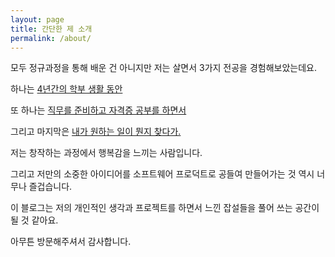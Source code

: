 ```yaml
---
layout: page
title: 간단한 제 소개
permalink: /about/
---
```


모두 정규과정을 통해 배운 건 아니지만 저는 살면서 3가지 전공을 경험해보았는데요.

하나는 <a href="https://namu.wiki/w/%EC%9E%AC%EB%A3%8C%EA%B3%B5%ED%95%99">4년간의 학부 생활 동안</a>

또 하나는 <a href="https://namu.wiki/w/%EA%B8%B0%EA%B3%84%EA%B3%B5%ED%95%99">직무를 준비하고 자격증 공부를 하면서</a>

그리고 마지막은 <a href="https://namu.wiki/w/%EC%BB%B4%ED%93%A8%ED%84%B0%EA%B3%B5%ED%95%99">내가 원하는 일이 뭔지 찾다가.</a>

저는 창작하는 과정에서 행복감을 느끼는 사람입니다.

그리고 저만의 소중한 아이디어를 소프트웨어 프로덕트로 공들여 만들어가는 것 역시 너무나 즐겁습니다. 

이 블로그는 저의 개인적인 생각과 프로젝트를 하면서 느낀 잡설들을 풀어 쓰는 공간이 될 것 같아요.

아무튼 방문해주셔서 감사합니다.